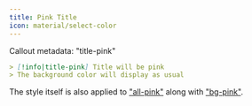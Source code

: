 ```yaml
---
title: Pink Title
icon: material/select-color
---
```


Callout metadata: "title-pink"

```md
> [!info|title-pink] Title will be pink
> The background color will display as usual
```

The style itself is also applied to ["all-pink"](../combined-styling/page-6.md)
along with ["bg-pink"](../bg-styling/page-6.md).

